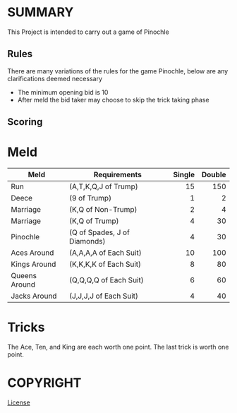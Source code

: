 # SUMMARY
This Project is intended to carry out a game of Pinochle

## Rules
There are many variations of the rules for the game Pinochle, below are any clarifications deemed necessary
* The minimum opening bid is 10
* After meld the bid taker may choose to skip the trick taking phase


## Scoring
# Meld
|Meld|Requirements|Single|Double|
|---|---|---:|---:|
|Run | (A,T,K,Q,J of Trump) | 15|150|
|Deece | (9 of Trump) | 1|2|
|Marriage | (K,Q of Non-Trump) | 2|4|
|Marriage | (K,Q of Trump) | 4|30|
|Pinochle | (Q of Spades, J of Diamonds) | 4|30|
|Aces Around | (A,A,A,A of Each Suit) | 10|100|
|Kings Around | (K,K,K,K of Each Suit) | 8|80|
|Queens Around | (Q,Q,Q,Q of Each Suit) | 6|60|
|Jacks Around | (J,J,J,J of Each Suit) | 4|40|

# Tricks
The Ace, Ten, and King are each worth one point.
The last trick is worth one point.

# COPYRIGHT
[License](https://github.com/MABradley/Pinochle/blob/master/LICENCSE)